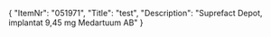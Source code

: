 {
  "ItemNr": "051971",
  "Title": "test",
  "Description": "Suprefact Depot, implantat 9,45 mg Medartuum AB"
}